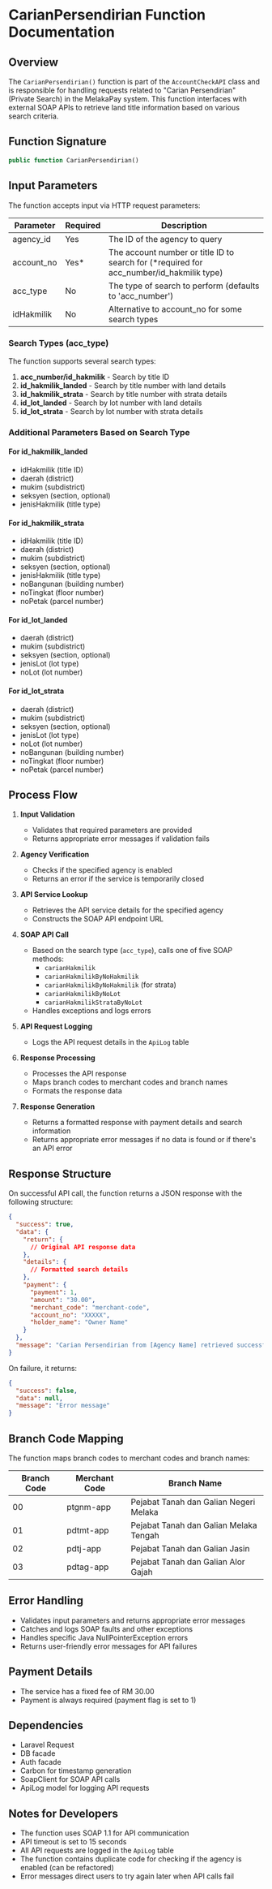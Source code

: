 # CarianPersendirian Function Documentation

## Overview
The `CarianPersendirian()` function is part of the `AccountCheckAPI` class and is responsible for handling requests related to "Carian Persendirian" (Private Search) in the MelakaPay system. This function interfaces with external SOAP APIs to retrieve land title information based on various search criteria.

## Function Signature
```php
public function CarianPersendirian()
```

## Input Parameters
The function accepts input via HTTP request parameters:

| Parameter | Required | Description |
|-----------|----------|-------------|
| agency_id | Yes | The ID of the agency to query |
| account_no | Yes* | The account number or title ID to search for (*required for acc_number/id_hakmilik type) |
| acc_type | No | The type of search to perform (defaults to 'acc_number') |
| idHakmilik | No | Alternative to account_no for some search types |

### Search Types (acc_type)
The function supports several search types:

1. **acc_number/id_hakmilik** - Search by title ID
2. **id_hakmilik_landed** - Search by title number with land details
3. **id_hakmilik_strata** - Search by title number with strata details
4. **id_lot_landed** - Search by lot number with land details
5. **id_lot_strata** - Search by lot number with strata details

### Additional Parameters Based on Search Type

#### For id_hakmilik_landed
- idHakmilik (title ID)
- daerah (district)
- mukim (subdistrict)
- seksyen (section, optional)
- jenisHakmilik (title type)

#### For id_hakmilik_strata
- idHakmilik (title ID)
- daerah (district)
- mukim (subdistrict)
- seksyen (section, optional)
- jenisHakmilik (title type)
- noBangunan (building number)
- noTingkat (floor number)
- noPetak (parcel number)

#### For id_lot_landed
- daerah (district)
- mukim (subdistrict)
- seksyen (section, optional)
- jenisLot (lot type)
- noLot (lot number)

#### For id_lot_strata
- daerah (district)
- mukim (subdistrict)
- seksyen (section, optional)
- jenisLot (lot type)
- noLot (lot number)
- noBangunan (building number)
- noTingkat (floor number)
- noPetak (parcel number)

## Process Flow

1. **Input Validation**
   - Validates that required parameters are provided
   - Returns appropriate error messages if validation fails

2. **Agency Verification**
   - Checks if the specified agency is enabled
   - Returns an error if the service is temporarily closed

3. **API Service Lookup**
   - Retrieves the API service details for the specified agency
   - Constructs the SOAP API endpoint URL

4. **SOAP API Call**
   - Based on the search type (`acc_type`), calls one of five SOAP methods:
     - `carianHakmilik`
     - `carianHakmilikByNoHakmilik`
     - `carianHakmilikByNoHakmilik` (for strata)
     - `carianHakmilikByNoLot`
     - `carianHakmilikStrataByNoLot`
   - Handles exceptions and logs errors

5. **API Request Logging**
   - Logs the API request details in the `ApiLog` table

6. **Response Processing**
   - Processes the API response
   - Maps branch codes to merchant codes and branch names
   - Formats the response data

7. **Response Generation**
   - Returns a formatted response with payment details and search information
   - Returns appropriate error messages if no data is found or if there's an API error

## Response Structure
On successful API call, the function returns a JSON response with the following structure:

```json
{
  "success": true,
  "data": {
    "return": {
      // Original API response data
    },
    "details": {
      // Formatted search details
    },
    "payment": {
      "payment": 1,
      "amount": "30.00",
      "merchant_code": "merchant-code",
      "account_no": "XXXXX",
      "holder_name": "Owner Name"
    }
  },
  "message": "Carian Persendirian from [Agency Name] retrieved successfully"
}
```

On failure, it returns:
```json
{
  "success": false,
  "data": null,
  "message": "Error message"
}
```

## Branch Code Mapping
The function maps branch codes to merchant codes and branch names:

| Branch Code | Merchant Code | Branch Name |
|-------------|---------------|-------------|
| 00 | ptgnm-app | Pejabat Tanah dan Galian Negeri Melaka |
| 01 | pdtmt-app | Pejabat Tanah dan Galian Melaka Tengah |
| 02 | pdtj-app | Pejabat Tanah dan Galian Jasin |
| 03 | pdtag-app | Pejabat Tanah dan Galian Alor Gajah |

## Error Handling
- Validates input parameters and returns appropriate error messages
- Catches and logs SOAP faults and other exceptions
- Handles specific Java NullPointerException errors
- Returns user-friendly error messages for API failures

## Payment Details
- The service has a fixed fee of RM 30.00
- Payment is always required (payment flag is set to 1)

## Dependencies
- Laravel Request
- DB facade
- Auth facade
- Carbon for timestamp generation
- SoapClient for SOAP API calls
- ApiLog model for logging API requests

## Notes for Developers
- The function uses SOAP 1.1 for API communication
- API timeout is set to 15 seconds
- All API requests are logged in the `ApiLog` table
- The function contains duplicate code for checking if the agency is enabled (can be refactored)
- Error messages direct users to try again later when API calls fail
